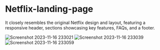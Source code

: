 # Netflix-landing-page
It closely resembles the original Netflix design and layout, featuring a
responsive header, sections showcasing key features, FAQs, and a
footer.

![Screenshot 2023-11-16 233021](https://github.com/rajyash-03/Netflix-landing-page/assets/124554936/8df9889b-6f97-4ad9-a0bc-2600effa6a65)
![Screenshot 2023-11-16 233039](https://github.com/rajyash-03/Netflix-landing-page/assets/124554936/d9062865-e575-4d36-ac97-c83cdb47eddb)
![Screenshot 2023-11-16 233059](https://github.com/rajyash-03/Netflix-landing-page/assets/124554936/c7c5c4f2-a3d0-413b-afd4-ddf9c449fa33)
